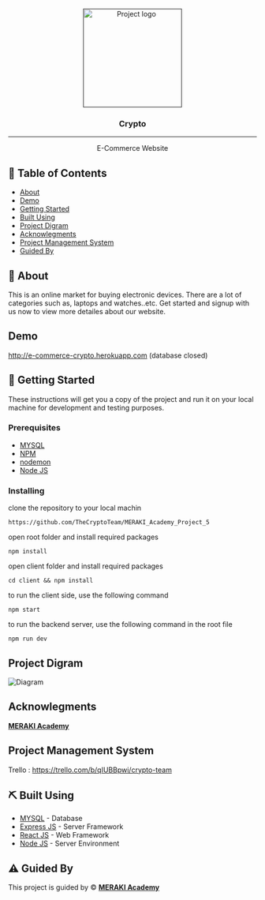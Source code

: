 
<p align="center">
  <a href="" rel="noopener">
  <img width=200px height=200px src="https://res.cloudinary.com/cryptoteam/image/upload/v1644916542/s6s5uvrbwcb3nbisvoiw.svg" alt="Project logo"></a>
</p>

<h3 align="center">Crypto</h3>

---

<p align="center"> E-Commerce Website 

</p>

## 📝 Table of Contents

- [About](#about)
- [Demo](#demo)
- [Getting Started](#getting_started)
- [Built Using](#built_using)
- [Project Digram](#project_digram)
- [Acknowlegments](#acknowlegments)
- [Project Management System](#Project_Management_System)
- [Guided By](#guided_by)


 
## 🧐 About <a name = "about"></a>

This is an online market for buying electronic devices. There are a lot of categories such as, laptops and watches..etc. Get started and signup with us now to view more detailes about our website.

## Demo <a name = "demo"></a>

http://e-commerce-crypto.herokuapp.com    (database closed)

## 🏁 Getting Started <a name = "getting_started"></a>
These instructions will get you a copy of the project and run it on your local machine for development and testing purposes.


### Prerequisites

- [MYSQL](https://www.mysql.com/) 
- [NPM](https://docs.npmjs.com/cli/v6/commands/npm-install)
- [nodemon](https://nodemon.io/) 
- [Node JS](https://nodejs.org/en/) 

### Installing

clone the repository to your local machin
```
https://github.com/TheCryptoTeam/MERAKI_Academy_Project_5 

```
open root folder and install required packages
```
npm install
```
open client folder and install required packages
```
cd client && npm install
```

to run the client side, use the following command
```
npm start
```
to run the backend server, use the following command in the root file
```
npm run dev
```
## Project Digram <a name = "project_digram"></a>

![Diagram](./img/Data.png)

## Acknowlegments <a name = "acknowlegments"></a>

**[MERAKI Academy](https://www.meraki-academy.org)**
 
##  Project Management System <a name = "Project_Management_System"></a>


Trello : https://trello.com/b/qIUBBpwi/crypto-team


## ⛏️ Built Using <a name = "built_using"></a>

- [MYSQL](https://www.mysql.com/)  - Database
- [Express JS](https://expressjs.com/) - Server Framework
- [React JS](https://https://reactjs.org/) - Web Framework
- [Node JS](https://nodejs.org/en/) - Server Environment

## ⚠️ Guided By <a name = "guided_by"></a>

This project is guided by ©️ **[MERAKI Academy](https://www.meraki-academy.org)**
